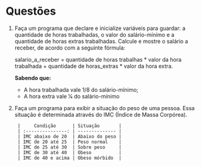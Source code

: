 # Questões

1. Faça um programa que declare e inicialize variáveis para guardar: a quantidade de horas
trabalhadas, o valor do salário-mínimo e a quantidade de horas extras trabalhadas. Calcule e mostre o salário a receber, de acordo com a seguinte fórmula:

    salario_a_receber = quantidade de horas trabalhas * valor da hora trabalhada + quantidade de
    horas_extras * valor da hora extra.

    **Sabendo que:**
    - A hora trabalhada vale 1/8 do salário-mínimo;
    - A hora extra vale 1⁄4 do salário-mínimo

2. Faça um programa para exibir a situação do peso de uma pessoa. Essa situação é determinada
através do IMC (Índice de Massa Corpórea).

        |     Condição      | Situação       |
        | :---------------: | -------------- |
        | IMC abaixo de 20  | Abaixo do peso |
        | IMC de 20 até 25  | Peso normal    |
        | IMC de 25 até 30  | Sobre peso     |
        | IMC de 30 até 40  | Obeso          |
        | IMC de 40 e acima | Obeso mórbido  |

        